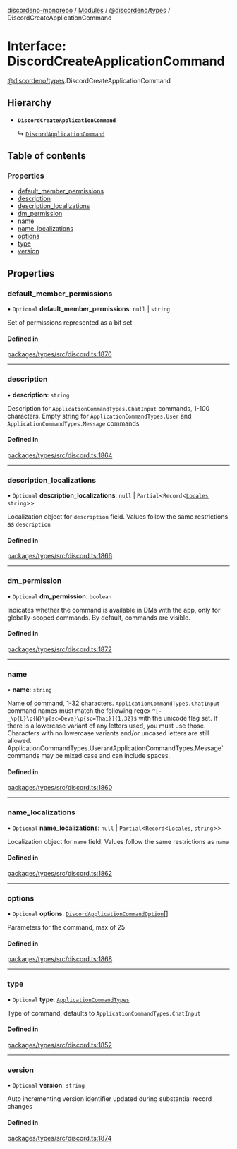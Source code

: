[discordeno-monorepo](../README.md) / [Modules](../modules.md) / [@discordeno/types](../modules/discordeno_types.md) / DiscordCreateApplicationCommand

# Interface: DiscordCreateApplicationCommand

[@discordeno/types](../modules/discordeno_types.md).DiscordCreateApplicationCommand

## Hierarchy

- **`DiscordCreateApplicationCommand`**

  ↳ [`DiscordApplicationCommand`](discordeno_types.DiscordApplicationCommand.md)

## Table of contents

### Properties

- [default_member_permissions](discordeno_types.DiscordCreateApplicationCommand.md#default_member_permissions)
- [description](discordeno_types.DiscordCreateApplicationCommand.md#description)
- [description_localizations](discordeno_types.DiscordCreateApplicationCommand.md#description_localizations)
- [dm_permission](discordeno_types.DiscordCreateApplicationCommand.md#dm_permission)
- [name](discordeno_types.DiscordCreateApplicationCommand.md#name)
- [name_localizations](discordeno_types.DiscordCreateApplicationCommand.md#name_localizations)
- [options](discordeno_types.DiscordCreateApplicationCommand.md#options)
- [type](discordeno_types.DiscordCreateApplicationCommand.md#type)
- [version](discordeno_types.DiscordCreateApplicationCommand.md#version)

## Properties

### default_member_permissions

• `Optional` **default_member_permissions**: `null` \| `string`

Set of permissions represented as a bit set

#### Defined in

[packages/types/src/discord.ts:1870](https://github.com/deepsarda/discordeno/blob/c6dc30bb/packages/types/src/discord.ts#L1870)

---

### description

• **description**: `string`

Description for `ApplicationCommandTypes.ChatInput` commands, 1-100 characters. Empty string for `ApplicationCommandTypes.User` and `ApplicationCommandTypes.Message` commands

#### Defined in

[packages/types/src/discord.ts:1864](https://github.com/deepsarda/discordeno/blob/c6dc30bb/packages/types/src/discord.ts#L1864)

---

### description_localizations

• `Optional` **description_localizations**: `null` \| `Partial`<`Record`<[`Locales`](../enums/discordeno_types.Locales.md), `string`\>\>

Localization object for `description` field. Values follow the same restrictions as `description`

#### Defined in

[packages/types/src/discord.ts:1866](https://github.com/deepsarda/discordeno/blob/c6dc30bb/packages/types/src/discord.ts#L1866)

---

### dm_permission

• `Optional` **dm_permission**: `boolean`

Indicates whether the command is available in DMs with the app, only for globally-scoped commands. By default, commands are visible.

#### Defined in

[packages/types/src/discord.ts:1872](https://github.com/deepsarda/discordeno/blob/c6dc30bb/packages/types/src/discord.ts#L1872)

---

### name

• **name**: `string`

Name of command, 1-32 characters.
`ApplicationCommandTypes.ChatInput` command names must match the following regex `^[-_\p{L}\p{N}\p{sc=Deva}\p{sc=Thai}]{1,32}$` with the unicode flag set.
If there is a lowercase variant of any letters used, you must use those.
Characters with no lowercase variants and/or uncased letters are still allowed.
ApplicationCommandTypes.User`and`ApplicationCommandTypes.Message` commands may be mixed case and can include spaces.

#### Defined in

[packages/types/src/discord.ts:1860](https://github.com/deepsarda/discordeno/blob/c6dc30bb/packages/types/src/discord.ts#L1860)

---

### name_localizations

• `Optional` **name_localizations**: `null` \| `Partial`<`Record`<[`Locales`](../enums/discordeno_types.Locales.md), `string`\>\>

Localization object for `name` field. Values follow the same restrictions as `name`

#### Defined in

[packages/types/src/discord.ts:1862](https://github.com/deepsarda/discordeno/blob/c6dc30bb/packages/types/src/discord.ts#L1862)

---

### options

• `Optional` **options**: [`DiscordApplicationCommandOption`](discordeno_types.DiscordApplicationCommandOption.md)[]

Parameters for the command, max of 25

#### Defined in

[packages/types/src/discord.ts:1868](https://github.com/deepsarda/discordeno/blob/c6dc30bb/packages/types/src/discord.ts#L1868)

---

### type

• `Optional` **type**: [`ApplicationCommandTypes`](../enums/discordeno_types.ApplicationCommandTypes.md)

Type of command, defaults to `ApplicationCommandTypes.ChatInput`

#### Defined in

[packages/types/src/discord.ts:1852](https://github.com/deepsarda/discordeno/blob/c6dc30bb/packages/types/src/discord.ts#L1852)

---

### version

• `Optional` **version**: `string`

Auto incrementing version identifier updated during substantial record changes

#### Defined in

[packages/types/src/discord.ts:1874](https://github.com/deepsarda/discordeno/blob/c6dc30bb/packages/types/src/discord.ts#L1874)
